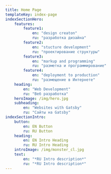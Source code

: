 ```yaml
---
title: Home Page
templateKey: index-page
indexSectionHero:
    features:
        feature1:
            en: "design creaton"
            ru: "разработка дизайна"
        feature2:
            en: "stucture development"
            ru: "проектирование структуры"
        feature3:
            en: "markup and programming"
            ru: "разметка и программирование"
        feature4:
            en: "deployment to production"
            ru: "размещение в Интернете"
    heading:
        en: "Web Development"
        ru: "Веб разработка"
    heroImage: /img/hero.jpg
    subheading:
        en: "Websites with Gatsby"
        ru: "Сайты на Gatsby"
indexSectionIntro:
    button:
        en: EN Button
        ru: RU Button
    heading:
        en: EN Intro Heading
        ru: RU Intro Heading
    introImage: /img/monster_cl.jpg
    text:
        en: "*RU Intro description*"
        ru: "*RU Intro description*"
---
```

